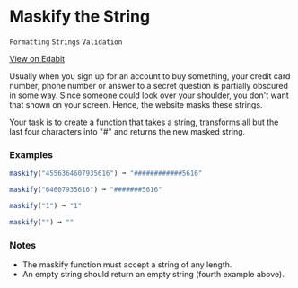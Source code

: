 # Maskify the String

`Formatting` `Strings` `Validation`

[View on Edabit](https://edabit.com/challenge/32mN4NsXypmqtuYkA)

Usually when you sign up for an account to buy something, your credit card number, phone number or answer to a secret question is partially obscured in some way. Since someone could look over your shoulder, you don't want that shown on your screen. Hence, the website masks these strings.

Your task is to create a function that takes a string, transforms all but the last four characters into "#" and returns the new masked string.

### Examples

```js
maskify("4556364607935616") ➞ "############5616"

maskify("64607935616") ➞ "#######5616"

maskify("1") ➞ "1"

maskify("") ➞ ""
```

### Notes

- The maskify function must accept a string of any length.
- An empty string should return an empty string (fourth example above).
